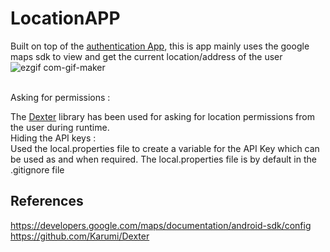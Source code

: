 # LocationAPP
Built on top of the [authentication App](https://github.com/cgill7/AuthAPP), this is app mainly uses the google maps sdk to view and get the current location/address of the user
<br >
![ezgif com-gif-maker](https://user-images.githubusercontent.com/58187215/129616600-95c573eb-acef-4a60-bcd5-cf55054609d2.gif)

<br >
Asking for permissions : <br >

The [Dexter](https://github.com/Karumi/Dexter) library has been used for asking for location permissions from the user during runtime.
<br >
Hiding the API keys : <br >
Used the local.properties file to create a variable for the API Key which can be used as and when required. The local.properties file is by default in the .gitignore file

## References
https://developers.google.com/maps/documentation/android-sdk/config<br>
https://github.com/Karumi/Dexter
